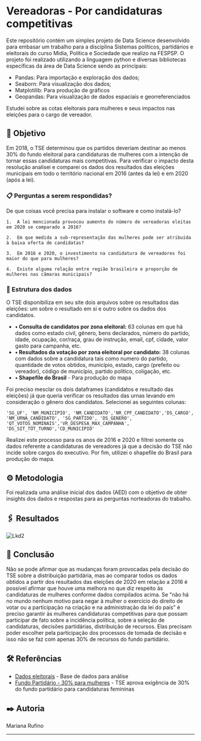 
 # Vereadoras - Por candidaturas competitivas

Este repositório contém um simples projeto de Data Science desenvolvido para embasar um trabalho para a disciplina Sistemas políticos, partidários e eleitorais do curso Mídia, Política e Sociedade que realizo na FESPSP. O projeto foi realizado utilizando a linguagem python e diversas bibliotecas específicas da área de Data Science sendo as principais:

* 	Pandas:  Para importação e exploração dos dados;
* 	Seaborn:   Para visualização dos dados;
* 	Matplotilib:  Para produção de gráficos
* 	Geopandas:  Para visualização de dados espaciais e georreferenciados
	
Estudei sobre as cotas eleitorais para mulheres e seus impactos nas eleições para o cargo de vereador. 


## 🚀 Objetivo

Em 2018, o TSE determinou que os partidos deveriam destinar ao menos 30% do fundo eleitoral para candidaturas de mulheres com a intenção de tornar essas candidaturas mais competitivas. Para verificar o impacto desta resolução analisei e comparei os dados dos resultados das eleições municipais em todo o território nacional em 2016 (antes da lei) e em 2020 (após a lei).

### 📋 Perguntas a serem respondidas?

De que coisas você precisa para instalar o software e como instalá-lo?

```
1.	A lei mencionada provocou aumento do número de vereadoras eleitas em 2020 se comparado a 2016?
```
```
2.	Em que medida a sub-representação das mulheres pode ser atribuída à baixa oferta de candidatas?
```
```
3.	Em 2016 e 2020, o investimento na candidatura de vereadores foi maior do que para mulheres?
```
```
4.	Existe alguma relação entre região brasileira e proporção de mulheres nas câmaras municipais? 
```

### 🔧 Estrutura dos dados

O TSE disponibiliza em seu site dois arquivos sobre os resultados das eleições: um sobre o resultado em si e outro sobre os dados dos candidatos. 

* **•	Consulta de candidatos por zona eleitoral:**  63 colunas em que há dados como estado civil, gênero, bens declarados, número do partido, idade, ocupação, cor/raça, grau de instrução, email, cpf, cidade, valor gasto para campanha, etc.
* **•	Resultados da votação por zona eleitoral por candidato:**  38 colunas com dados sobre a candidatura tais como numero do partido, quantidade de votos obtidos,  município, estado, cargo (prefeito ou vereador), código de município, partido político, coligação, etc. 
* **•	Shapefile do Brasil** - Para produção do mapa

Foi preciso mesclar os dois dataframes (candidatos e resultado das eleições) já que queria verificar os resultados das urnas levando em consideração o gênero dos candidatos. Selecionei as seguintes colunas: 

```
'SG_UF', 'NM_MUNICIPIO', 'NM_CANDIDATO','NR_CPF_CANDIDATO','DS_CARGO', 'NM_URNA_CANDIDATO', 'SG_PARTIDO', 'DS_GENERO', 'QT_VOTOS_NOMINAIS','VR_DESPESA_MAX_CAMPANHA', 'DS_SIT_TOT_TURNO','CD_MUNICIPIO'
```

Realizei este processo para os anos de 2016 e 2020 e filtrei somente os dados referente a candidaturas de vereadores já que a decisão do TSE não incide sobre cargos do executivo. Por fim, utilizei o shapefile do Brasil para produção do mapa.

## ⚙️ Metodologia

Foi realizada uma análise inicial dos dados (AED) com o objetivo de obter insights dos dados e respostas para as perguntas norteadoras do trabalho. 

## 🖇️ Resultados

![Lkd2](https://user-images.githubusercontent.com/80469682/124503200-6c34c880-dd9b-11eb-864f-a24cfed83ef9.png)


## 📌 Conclusão

Não se pode afirmar que as mudanças foram provocadas pela decisão do TSE sobre a distribuição partidária, mas ao comparar todos os dados obtidos a partir dos resultados das eleições de 2020 em relação a 2016 é possível afirmar que houve uma melhora no que diz respeito às candidaturas de mulheres conforme dados compilados acima. Se "não há no mundo nenhum motivo para negar à mulher o exercício do direito de votar ou a participação na criação e na administração da lei do país" é preciso garantir às mulheres candidaturas competitivas para que possam participar de fato sobre a incidência política, sobre a seleção de candidaturas, decisões partidárias, distribuição de recursos. Elas precisam poder escolher pela participação dos processos de tomada de decisão e isso não se faz com apenas 30% de recursos do fundo partidário.

## 🛠️ Referências

* [Dados eleitorais](https://www.tse.jus.br/eleicoes/estatisticas/repositorio-de-dados-eleitorais-1/repositorio-de-dados-eleitorais) - Base de dados para análise
* [Fundo Partidário - 30% para mulheres](https://www.tse.jus.br/imprensa/noticias-tse/2020/Agosto/acoes-do-tse-valorizam-participacao-da-mulher-na-politica-e-incentivam-candidaturas-femininas) - TSE aprova exigência de 30% do fundo partidário para candidaturas femininas

## ✒️ Autoria

Mariana Rufino

---



